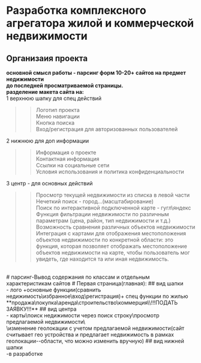 # Разработка комплексного агрегатора жилой и коммерческой недвижимости
## Организаия проекта
**основной смысл работы - парсинг форм 10-20+ сайтов на предмет недижимости <br> до последней просматриваемой страницы.**
<br>
**разделение макета сайта на:**
<br>
1 верхнюю шапку для спец действий
>> Логотип проекта<br>
>> Меню навигации<br>
>> Кнопка поиска<br>
>> Вход/регистрация для авторизованных пользователей<br>

2 нижнюю для доп информации<br>
>> Информация о проекте <br>
>> Контактная информация<br>
>> Ссылки на социальные сети<br>
>> Условия использования и политика конфиденциальности<br>

3 центр - для основных действий<br>
>> Просмотр текущей недвижимости из списка в левой части<br>
>> Нечеткий поиск - город...(масштабирование)<br>
>> Поиск по интерактивной подключенной карте - гугл\яндекс<br>
>> Функция фильтрации недвижимости по различным параметрам (цена, район, тип недвижимости и т.д.)<br>
>> Возможность сравнения различных объектов недвижимости<br>
>> Интеграция с картами для отображения местоположения объектов недвижимости по конкретной области: это функция, которая позволяет отображать местоположение объектов недвижимости на карте, чтобы пользователь мог увидеть, где находится та или иная недвижимость.<br>
<br>
# парсинг-Вывод содержания по классам и отдельным характеристикам сайтов
# Первая страница(главная): 
## вид шапки <br>- лого +основные функции(сравнить недижимость\избранное\вход\регистрация)+ спец функции по жилью <br>**продажа\покупка\аренда\строительство\коммерция\\!!!ПОДАТЬ ЗАЯВКУ!!!**
## вид центра <br>- карты\поиск недижимости через поиск строку\просмотр предлагаемой недвижимости\<br>\изменение геолокации с учетом предлагаемой недвижимости(сайт считывает гео устройства и предлагает недвижимость в рамках геолокации--области, что можно изменить вручную)
## вид нижней шапки<br>-в разработке